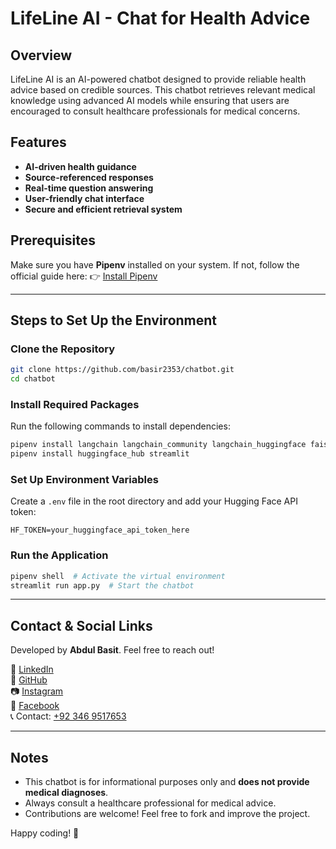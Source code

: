 # LifeLine AI - Chat for Health Advice

## Overview
LifeLine AI is an AI-powered chatbot designed to provide reliable health advice based on credible sources. This chatbot retrieves relevant medical knowledge using advanced AI models while ensuring that users are encouraged to consult healthcare professionals for medical concerns.

## Features
- **AI-driven health guidance**
- **Source-referenced responses**
- **Real-time question answering**
- **User-friendly chat interface**
- **Secure and efficient retrieval system**

## Prerequisites
Make sure you have **Pipenv** installed on your system. If not, follow the official guide here:
👉 [Install Pipenv](https://pipenv.pypa.io/en/latest/installation.html)

---

## Steps to Set Up the Environment

### Clone the Repository
```bash
git clone https://github.com/basir2353/chatbot.git
cd chatbot
```

### Install Required Packages
Run the following commands to install dependencies:
```bash
pipenv install langchain langchain_community langchain_huggingface faiss-cpu pypdf
pipenv install huggingface_hub streamlit
```

### Set Up Environment Variables
Create a `.env` file in the root directory and add your Hugging Face API token:
```
HF_TOKEN=your_huggingface_api_token_here
```

### Run the Application
```bash
pipenv shell  # Activate the virtual environment
streamlit run app.py  # Start the chatbot
```

---

## Contact & Social Links
Developed by **Abdul Basit**. Feel free to reach out!

🔗 [LinkedIn](https://www.linkedin.com/in/abdul-basit-1a56b3275/)  
🐙 [GitHub](https://github.com/basir2353)  
📷 [Instagram](https://www.instagram.com/dogar_basit08/)  
📘 [Facebook](https://www.facebook.com/mabdulbasit.dogar.1)  
📞 Contact: [+92 346 9517653](tel:+923469517653)

---

## Notes
- This chatbot is for informational purposes only and **does not provide medical diagnoses**.
- Always consult a healthcare professional for medical advice.
- Contributions are welcome! Feel free to fork and improve the project.

Happy coding! 🚀